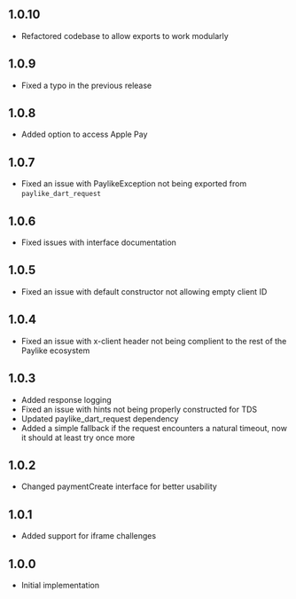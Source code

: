 ## 1.0.10

- Refactored codebase to allow exports to work modularly

## 1.0.9

- Fixed a typo in the previous release

## 1.0.8

- Added option to access Apple Pay

## 1.0.7

- Fixed an issue with PaylikeException not being exported from `paylike_dart_request`

## 1.0.6

- Fixed issues with interface documentation

## 1.0.5

- Fixed an issue with default constructor not allowing empty client ID

## 1.0.4

- Fixed an issue with x-client header not being complient to the rest of the Paylike ecosystem

## 1.0.3

- Added response logging
- Fixed an issue with hints not being properly constructed for TDS
- Updated paylike_dart_request dependency
- Added a simple fallback if the request encounters a natural timeout, now it should at least try once more

## 1.0.2

- Changed paymentCreate interface for better usability

## 1.0.1

- Added support for iframe challenges

## 1.0.0

- Initial implementation

